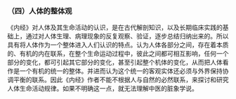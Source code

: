 ### （四）人体的整体观

《内经》对人体及其生命活动的认识，是在古代解剖知识，以及长期临床实践的基础上，通过对人体生理、病理现象的反复观察、验证，逐步总结归纳出来的。所以具有将人体作为一个整体进入人们认识的特点。认为人体各部分之间，存在着本质的、有机的内在联系，在整个生命运动过程中，彼此之间都可相互影响，任何一个部分的变化，都可引起其它部分的变化，甚至引起整个机体的变化，从而把人体看作是一个有机的统一的整体。并进而认为这个统一的客观实体还必须与外界保持协调平衡的联系。因此《内经》作者不能不根据人与自然的必然联系，来探讨和研究人体生命活动规律。如果不明确这一点，就无法理解中医的脏象学说。


